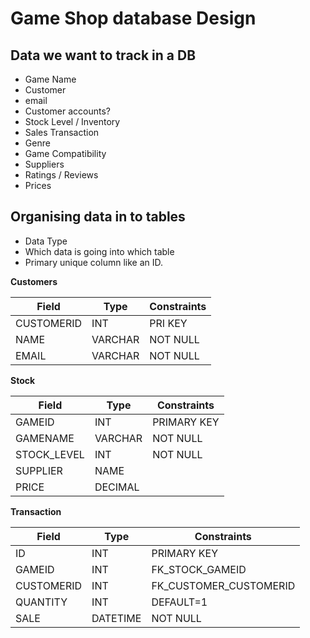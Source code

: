 # Game Shop database Design

## Data we want to track in a DB

- Game Name
- Customer
- email
- Customer accounts?
- Stock Level / Inventory
- Sales Transaction
- Genre
- Game Compatibility
- Suppliers
- Ratings / Reviews
- Prices


## Organising data in to tables

- Data Type
- Which data is going into which table
- Primary unique column like an ID.


**Customers**

| Field | Type | Constraints |
|----|-----|---------|
| CUSTOMERID | INT | PRI KEY |
|NAME  | VARCHAR | NOT NULL |
|EMAIL | VARCHAR | NOT NULL |


**Stock**

| Field | Type | Constraints |
|----|-----|---------|
| GAMEID | INT | PRIMARY KEY |
| GAMENAME | VARCHAR | NOT NULL |
| STOCK_LEVEL | INT | NOT NULL |
| SUPPLIER | NAME | |
| PRICE | DECIMAL | |


**Transaction**

| Field | Type | Constraints |
|----|-----|---------|
| ID | INT | PRIMARY KEY |
| GAMEID | INT | FK_STOCK_GAMEID |
| CUSTOMERID | INT | FK_CUSTOMER_CUSTOMERID |
| QUANTITY | INT | DEFAULT=1 |
| SALE | DATETIME |  NOT NULL |